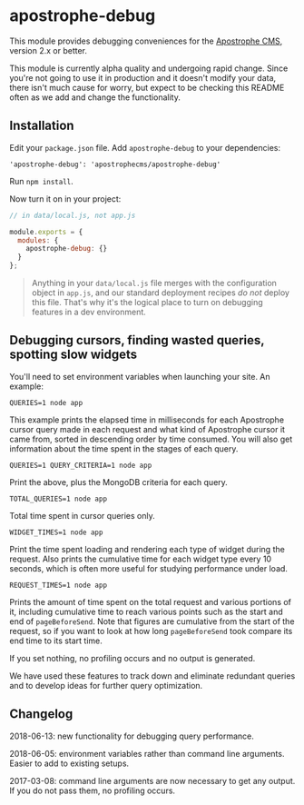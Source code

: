 # apostrophe-debug

This module provides debugging conveniences for the [Apostrophe CMS](http://apostrophenow.org), version 2.x or better.

This module is currently alpha quality and undergoing rapid change. Since you're not going to use it in production and it doesn't modify your data, there isn't much cause for worry, but expect to be checking this README often as we add and change the functionality.

## Installation

Edit your `package.json` file. Add `apostrophe-debug` to your dependencies:

```
'apostrophe-debug': 'apostrophecms/apostrophe-debug'
```

Run `npm install`.

Now turn it on in your project:

```javascript
// in data/local.js, not app.js

module.exports = {
  modules: {
    apostrophe-debug: {}
  }
};
```

> Anything in your `data/local.js` file merges with the configuration object in `app.js`, and our standard deployment recipes *do not* deploy this file. That's why it's the logical place to turn on debugging features in a dev environment.

## Debugging cursors, finding wasted queries, spotting slow widgets

You'll need to set environment variables when launching your site. An example:

```
QUERIES=1 node app
```

This example prints the elapsed time in milliseconds for each Apostrophe cursor query made in each request and what kind of Apostrophe cursor it came from, sorted in descending order by time consumed. You will also get information about the time spent in the stages of each query.

```
QUERIES=1 QUERY_CRITERIA=1 node app
```

Print the above, plus the MongoDB criteria for each query.

```
TOTAL_QUERIES=1 node app
```

Total time spent in cursor queries only.

```
WIDGET_TIMES=1 node app
```

Print the time spent loading and rendering each type of widget during the request. Also prints the cumulative time for each widget type every 10 seconds, which is often more useful for studying performance under load.

```
REQUEST_TIMES=1 node app
```

Prints the amount of time spent on the total request and various portions of it, including cumulative time to reach various points such as the start and end of `pageBeforeSend`. Note that figures are cumulative from the start of the request, so if you want to look at how long `pageBeforeSend` took compare its end time to its start time.

If you set nothing, no profiling occurs and no output is generated.

We have used these features to track down and eliminate redundant queries and to develop ideas for further query optimization.

## Changelog

2018-06-13: new functionality for debugging query performance.

2018-06-05: environment variables rather than command line arguments. Easier to add to existing setups.

2017-03-08: command line arguments are now necessary to get any output. If you do not pass them, no profiling occurs.


